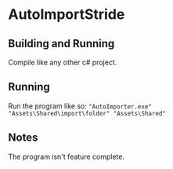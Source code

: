 # AutoImportStride
 
## Building and Running

Compile like any other c# project.

## Running

Run the program like so: `"AutoImporter.exe" "Assets\Shared\import\folder" "Assets\Shared"`

## Notes

The program isn't feature complete.
